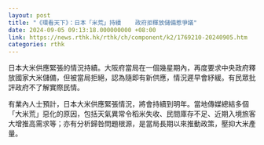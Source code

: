```yaml
---
layout: post
title: "《環看天下》：日本「米荒」持續    政府拒䆁放儲備惹爭議"
date: 2024-09-05 09:13:18.000000000 +08:00
link: https://news.rthk.hk/rthk/ch/component/k2/1769210-20240905.htm
categories: rthk
---
```


日本大米供應緊張的情況持續。大阪府當局在一個幾星期內，再度要求中央政府釋放國家大米儲備，但被當局拒絕，認為隨即有新供應，情況遲早會紓緩。有民眾批評政府不了解實際民情。

有業內人士預計，日本大米供應緊張情況，將會持續到明年。當地傳媒總結多個「大米荒」惡化的原因，包括天氣異常令稻米失收、民間庫存不足、近期入境旅客大增推高需求等；亦有分析歸咎問題根源，是當局長期以來推動政策，壓抑大米產量。
